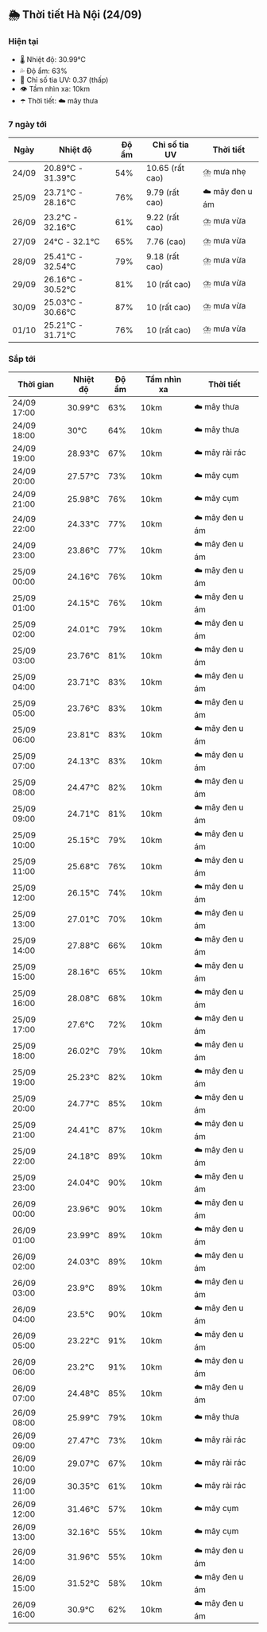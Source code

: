 ## 🌦️ Thời tiết Hà Nội (24/09)

### Hiện tại

- 🌡️ Nhiệt độ: 30.99℃
- 💦 Độ ẩm: 63%
- 🌟 Chỉ số tia UV: 0.37 (thấp)
- 👁️ Tầm nhìn xa: 10km
- ☂️ Thời tiết: ☁️ mây thưa

### 7 ngày tới

| Ngày | Nhiệt độ | Độ ẩm | Chỉ số tia UV | Thời tiết |
| --- | --- | --- | --- | --- |
| 24/09 | 20.89℃ - 31.39℃ | 54% | 10.65 (rất cao) | ⛈️ mưa nhẹ |
| 25/09 | 23.71℃ - 28.16℃ | 76% | 9.79 (rất cao) | ☁️ mây đen u ám |
| 26/09 | 23.2℃ - 32.16℃ | 61% | 9.22 (rất cao) | ⛈️ mưa vừa |
| 27/09 | 24℃ - 32.1℃ | 65% | 7.76 (cao) | ⛈️ mưa vừa |
| 28/09 | 25.41℃ - 32.54℃ | 79% | 9.18 (rất cao) | ⛈️ mưa vừa |
| 29/09 | 26.16℃ - 30.52℃ | 81% | 10 (rất cao) | ⛈️ mưa vừa |
| 30/09 | 25.03℃ - 30.66℃ | 87% | 10 (rất cao) | ⛈️ mưa vừa |
| 01/10 | 25.21℃ - 31.71℃ | 76% | 10 (rất cao) | ⛈️ mưa vừa |

### Sắp tới

| Thời gian | Nhiệt độ | Độ ẩm | Tầm nhìn xa | Thời tiết |
| --- | --- | --- | --- | --- |
| 24/09 17:00 | 30.99℃ | 63% | 10km | ☁️ mây thưa |
| 24/09 18:00 | 30℃ | 64% | 10km | ☁️ mây thưa |
| 24/09 19:00 | 28.93℃ | 67% | 10km | ☁️ mây rải rác |
| 24/09 20:00 | 27.57℃ | 73% | 10km | ☁️ mây cụm |
| 24/09 21:00 | 25.98℃ | 76% | 10km | ☁️ mây cụm |
| 24/09 22:00 | 24.33℃ | 77% | 10km | ☁️ mây đen u ám |
| 24/09 23:00 | 23.86℃ | 77% | 10km | ☁️ mây đen u ám |
| 25/09 00:00 | 24.16℃ | 76% | 10km | ☁️ mây đen u ám |
| 25/09 01:00 | 24.15℃ | 76% | 10km | ☁️ mây đen u ám |
| 25/09 02:00 | 24.01℃ | 79% | 10km | ☁️ mây đen u ám |
| 25/09 03:00 | 23.76℃ | 81% | 10km | ☁️ mây đen u ám |
| 25/09 04:00 | 23.71℃ | 83% | 10km | ☁️ mây đen u ám |
| 25/09 05:00 | 23.76℃ | 83% | 10km | ☁️ mây đen u ám |
| 25/09 06:00 | 23.81℃ | 83% | 10km | ☁️ mây đen u ám |
| 25/09 07:00 | 24.13℃ | 83% | 10km | ☁️ mây đen u ám |
| 25/09 08:00 | 24.47℃ | 82% | 10km | ☁️ mây đen u ám |
| 25/09 09:00 | 24.71℃ | 81% | 10km | ☁️ mây đen u ám |
| 25/09 10:00 | 25.15℃ | 79% | 10km | ☁️ mây đen u ám |
| 25/09 11:00 | 25.68℃ | 76% | 10km | ☁️ mây đen u ám |
| 25/09 12:00 | 26.15℃ | 74% | 10km | ☁️ mây đen u ám |
| 25/09 13:00 | 27.01℃ | 70% | 10km | ☁️ mây đen u ám |
| 25/09 14:00 | 27.88℃ | 66% | 10km | ☁️ mây đen u ám |
| 25/09 15:00 | 28.16℃ | 65% | 10km | ☁️ mây đen u ám |
| 25/09 16:00 | 28.08℃ | 68% | 10km | ☁️ mây đen u ám |
| 25/09 17:00 | 27.6℃ | 72% | 10km | ☁️ mây đen u ám |
| 25/09 18:00 | 26.02℃ | 79% | 10km | ☁️ mây đen u ám |
| 25/09 19:00 | 25.23℃ | 82% | 10km | ☁️ mây đen u ám |
| 25/09 20:00 | 24.77℃ | 85% | 10km | ☁️ mây đen u ám |
| 25/09 21:00 | 24.41℃ | 87% | 10km | ☁️ mây đen u ám |
| 25/09 22:00 | 24.18℃ | 89% | 10km | ☁️ mây đen u ám |
| 25/09 23:00 | 24.04℃ | 90% | 10km | ☁️ mây đen u ám |
| 26/09 00:00 | 23.96℃ | 90% | 10km | ☁️ mây đen u ám |
| 26/09 01:00 | 23.99℃ | 89% | 10km | ☁️ mây đen u ám |
| 26/09 02:00 | 24.03℃ | 89% | 10km | ☁️ mây đen u ám |
| 26/09 03:00 | 23.9℃ | 89% | 10km | ☁️ mây đen u ám |
| 26/09 04:00 | 23.5℃ | 90% | 10km | ☁️ mây đen u ám |
| 26/09 05:00 | 23.22℃ | 91% | 10km | ☁️ mây đen u ám |
| 26/09 06:00 | 23.2℃ | 91% | 10km | ☁️ mây đen u ám |
| 26/09 07:00 | 24.48℃ | 85% | 10km | ☁️ mây đen u ám |
| 26/09 08:00 | 25.99℃ | 79% | 10km | ☁️ mây thưa |
| 26/09 09:00 | 27.47℃ | 73% | 10km | ☁️ mây rải rác |
| 26/09 10:00 | 29.07℃ | 67% | 10km | ☁️ mây rải rác |
| 26/09 11:00 | 30.35℃ | 61% | 10km | ☁️ mây rải rác |
| 26/09 12:00 | 31.46℃ | 57% | 10km | ☁️ mây cụm |
| 26/09 13:00 | 32.16℃ | 55% | 10km | ☁️ mây cụm |
| 26/09 14:00 | 31.96℃ | 55% | 10km | ☁️ mây đen u ám |
| 26/09 15:00 | 31.52℃ | 58% | 10km | ☁️ mây đen u ám |
| 26/09 16:00 | 30.9℃ | 62% | 10km | ☁️ mây đen u ám |
